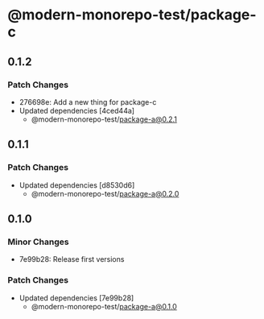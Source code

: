 # @modern-monorepo-test/package-c

## 0.1.2

### Patch Changes

- 276698e: Add a new thing for package-c
- Updated dependencies [4ced44a]
  - @modern-monorepo-test/package-a@0.2.1

## 0.1.1

### Patch Changes

- Updated dependencies [d8530d6]
  - @modern-monorepo-test/package-a@0.2.0

## 0.1.0

### Minor Changes

- 7e99b28: Release first versions

### Patch Changes

- Updated dependencies [7e99b28]
  - @modern-monorepo-test/package-a@0.1.0
